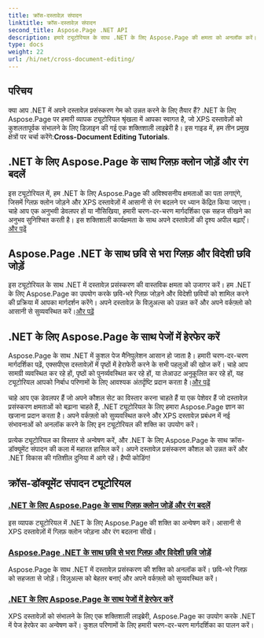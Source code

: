 ```yaml
---
title: क्रॉस-दस्तावेज़ संपादन
linktitle: क्रॉस-दस्तावेज़ संपादन
second_title: Aspose.Page .NET API
description: हमारे ट्यूटोरियल के साथ .NET के लिए Aspose.Page की क्षमता को अनलॉक करें। XPS दस्तावेज़ों में ग्लिफ़ क्लोन जोड़ें, रंग बदलें और पृष्ठों में आसानी से हेरफेर करें।
type: docs
weight: 22
url: /hi/net/cross-document-editing/
---
```


## परिचय

 क्या आप .NET में अपने दस्तावेज़ प्रसंस्करण गेम को उन्नत करने के लिए तैयार हैं? .NET के लिए Aspose.Page पर हमारी व्यापक ट्यूटोरियल श्रृंखला में आपका स्वागत है, जो XPS दस्तावेज़ों को कुशलतापूर्वक संभालने के लिए डिज़ाइन की गई एक शक्तिशाली लाइब्रेरी है। इस गाइड में, हम तीन प्रमुख क्षेत्रों पर चर्चा करेंगे:**Cross-Document Editing Tutorials**.

## .NET के लिए Aspose.Page के साथ ग्लिफ़ क्लोन जोड़ें और रंग बदलें

 इस ट्यूटोरियल में, हम .NET के लिए Aspose.Page की अविश्वसनीय क्षमताओं का पता लगाएंगे, जिसमें ग्लिफ़ क्लोन जोड़ने और XPS दस्तावेज़ों में आसानी से रंग बदलने पर ध्यान केंद्रित किया जाएगा। चाहे आप एक अनुभवी डेवलपर हों या नौसिखिया, हमारी चरण-दर-चरण मार्गदर्शिका एक सहज सीखने का अनुभव सुनिश्चित करती है। इस शक्तिशाली कार्यक्षमता के साथ अपने दस्तावेज़ों की दृश्य अपील बढ़ाएँ।[और पढ़ें](./add-glyph-clone-and-change-color/)

## Aspose.Page .NET के साथ छवि से भरा ग्लिफ़ और विदेशी छवि जोड़ें

इस ट्यूटोरियल के साथ .NET में दस्तावेज़ प्रसंस्करण की वास्तविक क्षमता को उजागर करें। हम .NET के लिए Aspose.Page का उपयोग करके छवि-भरे ग्लिफ़ जोड़ने और विदेशी छवियों को शामिल करने की प्रक्रिया में आपका मार्गदर्शन करेंगे। अपने दस्तावेज़ के विज़ुअल्स को उन्नत करें और अपने वर्कफ़्लो को आसानी से सुव्यवस्थित करें।[और पढ़ें](./add-image-filled-glyph-and-foreign-image/)

## .NET के लिए Aspose.Page के साथ पेजों में हेरफेर करें

 Aspose.Page के साथ .NET में कुशल पेज मैनिपुलेशन आसान हो जाता है। हमारी चरण-दर-चरण मार्गदर्शिका पढ़ें, एक्सपीएस दस्तावेज़ों में पृष्ठों में हेराफेरी करने के सभी पहलुओं की खोज करें। चाहे आप सामग्री व्यवस्थित कर रहे हों, पृष्ठों को पुनर्व्यवस्थित कर रहे हों, या लेआउट अनुकूलित कर रहे हों, यह ट्यूटोरियल आपको निर्बाध परिणामों के लिए आवश्यक अंतर्दृष्टि प्रदान करता है।[और पढ़ें](./manipulate-pages/)

चाहे आप एक डेवलपर हैं जो अपने कौशल सेट का विस्तार करना चाहते हैं या एक पेशेवर हैं जो दस्तावेज़ प्रसंस्करण क्षमताओं को बढ़ाना चाहते हैं, .NET ट्यूटोरियल के लिए हमारा Aspose.Page ज्ञान का खजाना प्रदान करता है। अपने वर्कफ़्लो को सुव्यवस्थित करने और XPS दस्तावेज़ प्रबंधन में नई संभावनाओं को अनलॉक करने के लिए इन ट्यूटोरियल की शक्ति का उपयोग करें।

प्रत्येक ट्यूटोरियल का विस्तार से अन्वेषण करें, और .NET के लिए Aspose.Page के साथ क्रॉस-डॉक्यूमेंट संपादन की कला में महारत हासिल करें। अपने दस्तावेज़ प्रसंस्करण कौशल को उन्नत करें और .NET विकास की गतिशील दुनिया में आगे रहें। हैप्पी कोडिंग!
## क्रॉस-डॉक्यूमेंट संपादन ट्यूटोरियल
### [.NET के लिए Aspose.Page के साथ ग्लिफ़ क्लोन जोड़ें और रंग बदलें](./add-glyph-clone-and-change-color/)
इस व्यापक ट्यूटोरियल में .NET के लिए Aspose.Page की शक्ति का अन्वेषण करें। आसानी से XPS दस्तावेज़ों में ग्लिफ़ क्लोन जोड़ना और रंग बदलना सीखें।
### [Aspose.Page .NET के साथ छवि से भरा ग्लिफ़ और विदेशी छवि जोड़ें](./add-image-filled-glyph-and-foreign-image/)
Aspose.Page के साथ .NET में दस्तावेज़ प्रसंस्करण की शक्ति को अनलॉक करें। छवि-भरे ग्लिफ़ को सहजता से जोड़ें। विज़ुअल्स को बेहतर बनाएं और अपने वर्कफ़्लो को सुव्यवस्थित करें।
### [.NET के लिए Aspose.Page के साथ पेजों में हेरफेर करें](./manipulate-pages/)
XPS दस्तावेज़ों को संभालने के लिए एक शक्तिशाली लाइब्रेरी, Aspose.Page का उपयोग करके .NET में पेज हेरफेर का अन्वेषण करें। कुशल परिणामों के लिए हमारी चरण-दर-चरण मार्गदर्शिका का पालन करें।
